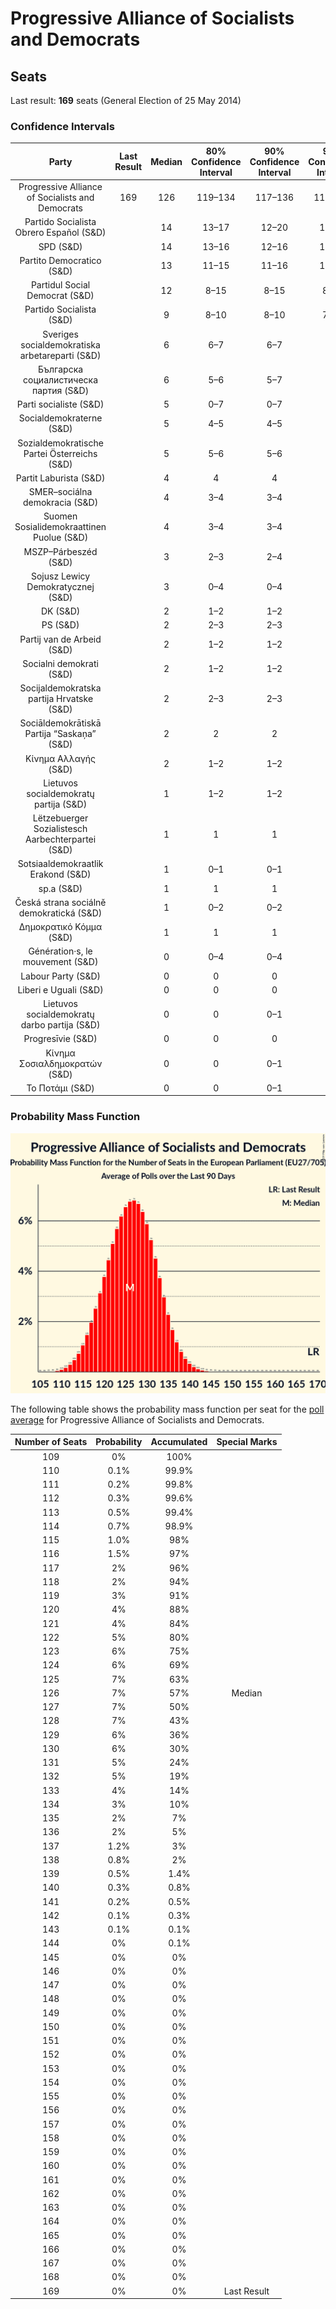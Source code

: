 # Progressive Alliance of Socialists and Democrats

## Seats

Last result: **169** seats (General Election of 25 May 2014)

### Confidence Intervals

| Party | Last Result | Median | 80% Confidence Interval | 90% Confidence Interval | 95% Confidence Interval | 99% Confidence Interval |
|:-----:|:-----------:|:------:|:-----------------------:|:-----------------------:|:-----------------------:|:-----------------------:|
| Progressive Alliance of Socialists and Democrats | 169 | 126 | 119–134 | 117–136 | 115–137 | 112–140 |
| Partido Socialista Obrero Español (S&D) | | 14 | 13–17 | 12–20 | 11–20 | 11–21 |
| SPD (S&D) | | 14 | 13–16 | 12–16 | 12–17 | 11–18 |
| Partito Democratico (S&D) | | 13 | 11–15 | 11–16 | 11–16 | 10–17 |
| Partidul Social Democrat (S&D) | | 12 | 8–15 | 8–15 | 8–16 | 8–17 |
| Partido Socialista (S&D) | | 9 | 8–10 | 8–10 | 7–11 | 7–11 |
| Sveriges socialdemokratiska arbetareparti (S&D) | | 6 | 6–7 | 6–7 | 6–7 | 5–8 |
| Българска социалистическа партия (S&D) | | 6 | 5–6 | 5–7 | 5–7 | 5–7 |
| Parti socialiste (S&D) | | 5 | 0–7 | 0–7 | 0–7 | 0–8 |
| Socialdemokraterne (S&D) | | 5 | 4–5 | 4–5 | 4–5 | 4–5 |
| Sozialdemokratische Partei Österreichs (S&D) | | 5 | 5–6 | 5–6 | 4–6 | 4–6 |
| Partit Laburista (S&D) | | 4 | 4 | 4 | 4 | 3–4 |
| SMER–sociálna demokracia (S&D) | | 4 | 3–4 | 3–4 | 3–4 | 3–5 |
| Suomen Sosialidemokraattinen Puolue (S&D) | | 4 | 3–4 | 3–4 | 3–4 | 3–4 |
| MSZP–Párbeszéd (S&D) | | 3 | 2–3 | 2–4 | 2–4 | 2–4 |
| Sojusz Lewicy Demokratycznej (S&D) | | 3 | 0–4 | 0–4 | 0–5 | 0–5 |
| DK (S&D) | | 2 | 1–2 | 1–2 | 1–2 | 1–2 |
| PS (S&D) | | 2 | 2–3 | 2–3 | 2–3 | 2–3 |
| Partij van de Arbeid (S&D) | | 2 | 1–2 | 1–2 | 1–2 | 1–2 |
| Socialni demokrati (S&D) | | 2 | 1–2 | 1–2 | 1–2 | 1–2 |
| Socijaldemokratska partija Hrvatske (S&D) | | 2 | 2–3 | 2–3 | 2–3 | 2–3 |
| Sociāldemokrātiskā Partija “Saskaņa” (S&D) | | 2 | 2 | 2 | 2 | 1–3 |
| Κίνημα Αλλαγής (S&D) | | 2 | 1–2 | 1–2 | 1–2 | 1–3 |
| Lietuvos socialdemokratų partija (S&D) | | 1 | 1–2 | 1–2 | 1–2 | 1–2 |
| Lëtzebuerger Sozialistesch Aarbechterpartei (S&D) | | 1 | 1 | 1 | 1 | 1 |
| Sotsiaaldemokraatlik Erakond (S&D) | | 1 | 0–1 | 0–1 | 0–1 | 0–1 |
| sp.a (S&D) | | 1 | 1 | 1 | 1 | 1 |
| Česká strana sociálně demokratická (S&D) | | 1 | 0–2 | 0–2 | 0–3 | 0–3 |
| Δημοκρατικό Κόμμα (S&D) | | 1 | 1 | 1 | 1 | 1 |
| Génération·s, le mouvement (S&D) | | 0 | 0–4 | 0–4 | 0–4 | 0–5 |
| Labour Party (S&D) | | 0 | 0 | 0 | 0 | 0 |
| Liberi e Uguali (S&D) | | 0 | 0 | 0 | 0 | 0–4 |
| Lietuvos socialdemokratų darbo partija (S&D) | | 0 | 0 | 0–1 | 0–1 | 0–1 |
| Progresīvie (S&D) | | 0 | 0 | 0 | 0 | 0 |
| Κίνημα Σοσιαλδημοκρατών (S&D) | | 0 | 0 | 0–1 | 0–1 | 0–1 |
| Το Ποτάμι (S&D) | | 0 | 0 | 0–1 | 0–1 | 0–1 |

### Probability Mass Function

![Graph with seats probability mass function not yet produced](average-seats-pmf-progressiveallianceofsocialistsanddemocrats.png "Seats Probability Mass Function")

The following table shows the probability mass function per seat for the [poll average](average.html) for Progressive Alliance of Socialists and Democrats.

| Number of Seats | Probability | Accumulated | Special Marks |
|:---------------:|:-----------:|:-----------:|:-------------:|
| 109 | 0% | 100% |  |
| 110 | 0.1% | 99.9% |  |
| 111 | 0.2% | 99.8% |  |
| 112 | 0.3% | 99.6% |  |
| 113 | 0.5% | 99.4% |  |
| 114 | 0.7% | 98.9% |  |
| 115 | 1.0% | 98% |  |
| 116 | 1.5% | 97% |  |
| 117 | 2% | 96% |  |
| 118 | 2% | 94% |  |
| 119 | 3% | 91% |  |
| 120 | 4% | 88% |  |
| 121 | 4% | 84% |  |
| 122 | 5% | 80% |  |
| 123 | 6% | 75% |  |
| 124 | 6% | 69% |  |
| 125 | 7% | 63% |  |
| 126 | 7% | 57% | Median |
| 127 | 7% | 50% |  |
| 128 | 7% | 43% |  |
| 129 | 6% | 36% |  |
| 130 | 6% | 30% |  |
| 131 | 5% | 24% |  |
| 132 | 5% | 19% |  |
| 133 | 4% | 14% |  |
| 134 | 3% | 10% |  |
| 135 | 2% | 7% |  |
| 136 | 2% | 5% |  |
| 137 | 1.2% | 3% |  |
| 138 | 0.8% | 2% |  |
| 139 | 0.5% | 1.4% |  |
| 140 | 0.3% | 0.8% |  |
| 141 | 0.2% | 0.5% |  |
| 142 | 0.1% | 0.3% |  |
| 143 | 0.1% | 0.1% |  |
| 144 | 0% | 0.1% |  |
| 145 | 0% | 0% |  |
| 146 | 0% | 0% |  |
| 147 | 0% | 0% |  |
| 148 | 0% | 0% |  |
| 149 | 0% | 0% |  |
| 150 | 0% | 0% |  |
| 151 | 0% | 0% |  |
| 152 | 0% | 0% |  |
| 153 | 0% | 0% |  |
| 154 | 0% | 0% |  |
| 155 | 0% | 0% |  |
| 156 | 0% | 0% |  |
| 157 | 0% | 0% |  |
| 158 | 0% | 0% |  |
| 159 | 0% | 0% |  |
| 160 | 0% | 0% |  |
| 161 | 0% | 0% |  |
| 162 | 0% | 0% |  |
| 163 | 0% | 0% |  |
| 164 | 0% | 0% |  |
| 165 | 0% | 0% |  |
| 166 | 0% | 0% |  |
| 167 | 0% | 0% |  |
| 168 | 0% | 0% |  |
| 169 | 0% | 0% | Last Result |


